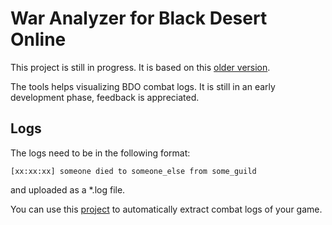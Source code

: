 
# War Analyzer for Black Desert Online

This project is still in progress. It is based on this [older version](https://github.com/sch-28/war-analyzer). 

The tools helps visualizing BDO combat logs. It is still in an early development phase, feedback is appreciated.

## Logs
The logs need to be in the following format:

```
[xx:xx:xx] someone died to someone_else from some_guild
```

and uploaded as a *.log file.

You can use this [project](https://github.com/sch-28/combat_logger) to automatically extract combat logs of your game.

